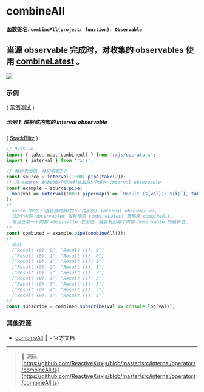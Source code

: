 # combineAll

#### 函数签名: `combineAll(project: function): Observable`

## 当源 observable 完成时，对收集的 observables 使用 [combineLatest](combinelatest.md) 。

<div class="ua-ad"><a href="https://ultimatecourses.com/courses/rxjs"><img src="https://ultimatecourses.com/assets/img/banners/rxjs-banner-desktop.svg"></a></div>

### 示例

( [示例测试](https://github.com/btroncone/learn-rxjs/blob/master/operators/specs/combination/combineall-spec.ts) )

##### 示例 1: 映射成内部的 interval observable

(
[StackBlitz](https://stackblitz.com/edit/typescript-fbxfyh?file=index.ts&devtoolsheight=100)
)

```js
// RxJS v6+
import { take, map, combineAll } from 'rxjs/operators';
import { interval } from 'rxjs';

// 每秒发出值，并只取前2个
const source = interval(1000).pipe(take(2));
// 将 source 发出的每个值映射成取前5个值的 interval observable
const example = source.pipe(
  map(val => interval(1000).pipe(map(i => `Result (${val}): ${i}`), take(5)))
);
/*
  soure 中的2个值会被映射成2个(内部的) interval observables，
  这2个内部 observables 每秒使用 combineLatest 策略来 combineAll，
  每当任意一个内部 observable 发出值，就会发出每个内部 observable 的最新值。
*/
const combined = example.pipe(combineAll());
/*
  输出:
  ["Result (0): 0", "Result (1): 0"]
  ["Result (0): 1", "Result (1): 0"]
  ["Result (0): 1", "Result (1): 1"]
  ["Result (0): 2", "Result (1): 1"]
  ["Result (0): 2", "Result (1): 2"]
  ["Result (0): 3", "Result (1): 2"]
  ["Result (0): 3", "Result (1): 3"]
  ["Result (0): 4", "Result (1): 3"]
  ["Result (0): 4", "Result (1): 4"]
*/
const subscribe = combined.subscribe(val => console.log(val));
```

### 其他资源

* [combineAll](https://cn.rx.js.org/class/es6/Observable.js~Observable.html#instance-method-combineAll) :newspaper: - 官方文档

---
> :file_folder: 源码:  [https://github.com/ReactiveX/rxjs/blob/master/src/internal/operators/combineAll.ts](https://github.com/ReactiveX/rxjs/blob/master/src/internal/operators/combineAll.ts)
